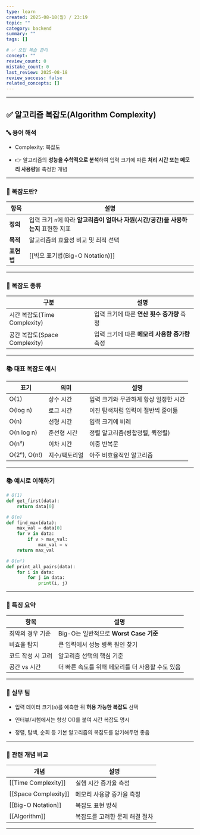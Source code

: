 ```yaml
---
type: learn
created: 2025-08-18(월) / 23:19
topic: ""
category: backend
summary: ""
tags: []

# ✅ 오답 복습 관리
concept: ""
review_count: 0
mistake_count: 0
last_review: 2025-08-18
review_success: false
related_concepts: []
---
```

---

## ✅ 알고리즘 복잡도(Algorithm Complexity)

### 🔤 용어 해석

- Complexity: 복잡도
    
- 👉 알고리즘의 **성능을 수학적으로 분석**하여 입력 크기에 따른 **처리 시간 또는 메모리 사용량**을 측정한 개념
    

---

### 🧩 복잡도란?

|항목|설명|
|---|---|
|**정의**|입력 크기 `n`에 따라 **알고리즘이 얼마나 자원(시간/공간)을 사용하는지** 표현한 지표|
|**목적**|알고리즘의 효율성 비교 및 최적 선택|
|**표현법**|[[빅오 표기법(Big-O Notation)]]|

---

### 🧱 복잡도 종류

|구분|설명|
|---|---|
|시간 복잡도(Time Complexity)|입력 크기에 따른 **연산 횟수 증가량** 측정|
|공간 복잡도(Space Complexity)|입력 크기에 따른 **메모리 사용량 증가량** 측정|

---

### 📚 대표 복잡도 예시

|표기|의미|설명|
|---|---|---|
|O(1)|상수 시간|입력 크기와 무관하게 항상 일정한 시간|
|O(log n)|로그 시간|이진 탐색처럼 입력이 절반씩 줄어듦|
|O(n)|선형 시간|입력 크기에 비례|
|O(n log n)|준선형 시간|정렬 알고리즘(병합정렬, 퀵정렬)|
|O(n²)|이차 시간|이중 반복문|
|O(2ⁿ), O(n!)|지수/팩토리얼|아주 비효율적인 알고리즘|

---

### 📚 예시로 이해하기

```python
# O(1)
def get_first(data):
    return data[0]

# O(n)
def find_max(data):
    max_val = data[0]
    for v in data:
        if v > max_val:
            max_val = v
    return max_val

# O(n²)
def print_all_pairs(data):
    for i in data:
        for j in data:
            print(i, j)
```

---

### 🧠 특징 요약

|항목|설명|
|---|---|
|최악의 경우 기준|Big-O는 일반적으로 **Worst Case 기준**|
|비효율 탐지|큰 입력에서 성능 병목 원인 찾기|
|코드 작성 시 고려|알고리즘 선택의 핵심 기준|
|공간 vs 시간|더 빠른 속도를 위해 메모리를 더 사용할 수도 있음|

---

### 🎯 실무 팁

- 입력 데이터 크기(`n`)를 예측한 뒤 **허용 가능한 복잡도** 선택
    
- 인터뷰/시험에서는 항상 O()를 붙여 시간 복잡도 명시
    
- 정렬, 탐색, 순회 등 기본 알고리즘의 복잡도를 암기해두면 좋음
    

---

### 🧩 관련 개념 비교

|개념|설명|
|---|---|
|[[Time Complexity]]|실행 시간 증가율 측정|
|[[Space Complexity]]|메모리 사용량 증가율 측정|
|[[Big-O Notation]]|복잡도 표현 방식|
|[[Algorithm]]|복잡도를 고려한 문제 해결 절차|

---